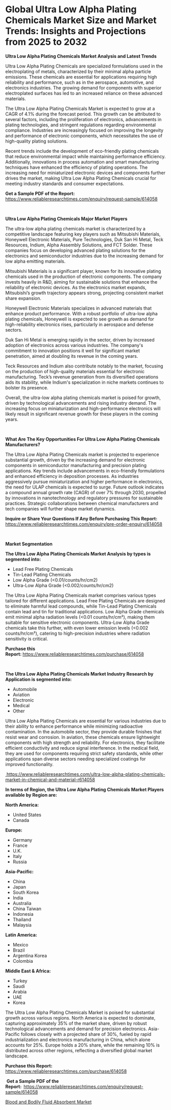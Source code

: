 <p><h1>Global Ultra Low Alpha Plating Chemicals Market Size and Market Trends: Insights and Projections from 2025 to 2032</h1></p><p><strong>Ultra Low Alpha Plating Chemicals Market Analysis and Latest Trends</strong></p>
<p><p>Ultra Low Alpha Plating Chemicals are specialized formulations used in the electroplating of metals, characterized by their minimal alpha particle emissions. These chemicals are essential for applications requiring high reliability and performance, such as in the aerospace, automotive, and electronics industries. The growing demand for components with superior electroplated surfaces has led to an increased reliance on these advanced materials.</p><p>The Ultra Low Alpha Plating Chemicals Market is expected to grow at a CAGR of 4.1% during the forecast period. This growth can be attributed to several factors, including the proliferation of electronics, advancements in plating technologies, and stringent regulations regarding environmental compliance. Industries are increasingly focused on improving the longevity and performance of electronic components, which necessitates the use of high-quality plating solutions.</p><p>Recent trends include the development of eco-friendly plating chemicals that reduce environmental impact while maintaining performance efficiency. Additionally, innovations in process automation and smart manufacturing techniques have enhanced the efficiency of plating operations. The increasing need for miniaturized electronic devices and components further drives the market, making Ultra Low Alpha Plating Chemicals crucial for meeting industry standards and consumer expectations.</p></p>
<p><strong>Get a Sample PDF of the Report:&nbsp;</strong> <a href="https://www.reliableresearchtimes.com/enquiry/request-sample/614058?utm_campaign=3363&utm_medium=2&utm_source=Github&utm_content=ia&utm_term=24032025&utm_id=ultra-low-alpha-plating-chemicals">https://www.reliableresearchtimes.com/enquiry/request-sample/614058</a></p>
<p>&nbsp;</p>
<p><strong>Ultra Low Alpha Plating Chemicals Major Market Players</strong></p>
<p><p>The ultra-low alpha plating chemicals market is characterized by a competitive landscape featuring key players such as Mitsubishi Materials, Honeywell Electronic Materials, Pure Technologies, Duk San Hi Metal, Teck Resources, Indium, Alpha Assembly Solutions, and FCT Solder. These companies focus on developing advanced plating solutions for the electronics and semiconductor industries due to the increasing demand for low alpha emitting materials.</p><p>Mitsubishi Materials is a significant player, known for its innovative plating chemicals used in the production of electronic components. The company invests heavily in R&D, aiming for sustainable solutions that enhance the reliability of electronic devices. As the electronics market expands, Mitsubishi’s growth trajectory appears strong, projecting consistent market share expansion.</p><p>Honeywell Electronic Materials specializes in advanced materials that enhance product performance. With a robust portfolio of ultra-low alpha plating chemicals, Honeywell is expected to see growth as demand for high-reliability electronics rises, particularly in aerospace and defense sectors.</p><p>Duk San Hi Metal is emerging rapidly in the sector, driven by increased adoption of electronics across various industries. The company's commitment to innovation positions it well for significant market penetration, aimed at doubling its revenue in the coming years.</p><p>Teck Resources and Indium also contribute notably to the market, focusing on the production of high-quality materials essential for electronic manufacturing. Teck’s revenue generation from its diversified operations aids its stability, while Indium's specialization in niche markets continues to bolster its presence.</p><p>Overall, the ultra-low alpha plating chemicals market is poised for growth, driven by technological advancements and rising industry demand. The increasing focus on miniaturization and high-performance electronics will likely result in significant revenue growth for these players in the coming years.</p></p>
<p>&nbsp;</p>
<p><strong>What Are The Key Opportunities For Ultra Low Alpha Plating Chemicals Manufacturers?</strong></p>
<p><p>The Ultra Low Alpha Plating Chemicals market is projected to experience substantial growth, driven by the increasing demand for electronic components in semiconductor manufacturing and precision plating applications. Key trends include advancements in eco-friendly formulations and enhanced efficiency in deposition processes. As industries aggressively pursue miniaturization and higher performance in electronics, the need for ULAP chemicals is expected to surge. Future outlook indicates a compound annual growth rate (CAGR) of over 7% through 2030, propelled by innovations in nanotechnology and regulatory pressures for sustainable practices. Strategic collaborations between chemical manufacturers and tech companies will further shape market dynamics.</p></p>
<p><strong>Inquire or Share Your Questions If Any Before Purchasing This Report:</strong> <a href="https://www.reliableresearchtimes.com/enquiry/pre-order-enquiry/614058?utm_campaign=3363&utm_medium=2&utm_source=Github&utm_content=ia&utm_term=24032025&utm_id=ultra-low-alpha-plating-chemicals">https://www.reliableresearchtimes.com/enquiry/pre-order-enquiry/614058</a></p>
<p>&nbsp;</p>
<p><strong>Market Segmentation</strong></p>
<p><strong>The Ultra Low Alpha Plating Chemicals Market Analysis by types is segmented into:</strong></p>
<p><ul><li>Lead Free Plating Chemicals</li><li>Tin-Lead Plating Chemicals</li><li>Low Alpha Grade (<0.01/counts/hr/cm2)</li><li>Ultra-Low Alpha Grade (<0.002/counts/hr/cm2)</li></ul></p>
<p><p>The Ultra Low Alpha Plating Chemicals market comprises various types tailored for different applications. Lead Free Plating Chemicals are designed to eliminate harmful lead compounds, while Tin-Lead Plating Chemicals contain lead and tin for traditional applications. Low Alpha Grade chemicals emit minimal alpha radiation levels (<0.01 counts/hr/cm²), making them suitable for sensitive electronic components. Ultra-Low Alpha Grade chemicals take this further, with even lower emission levels (<0.002 counts/hr/cm²), catering to high-precision industries where radiation sensitivity is critical.</p></p>
<p><strong>Purchase this Report:&nbsp;</strong><a href="https://www.reliableresearchtimes.com/purchase/614058?utm_campaign=3363&utm_medium=2&utm_source=Github&utm_content=ia&utm_term=24032025&utm_id=ultra-low-alpha-plating-chemicals">https://www.reliableresearchtimes.com/purchase/614058</a></p>
<p>&nbsp;</p>
<p><strong>The Ultra Low Alpha Plating Chemicals Market Industry Research by Application is segmented into:</strong></p>
<p><ul><li>Automobile</li><li>Aviation</li><li>Electronic</li><li>Medical</li><li>Other</li></ul></p>
<p><p>Ultra Low Alpha Plating Chemicals are essential for various industries due to their ability to enhance performance while minimizing radioactive contamination. In the automobile sector, they provide durable finishes that resist wear and corrosion. In aviation, these chemicals ensure lightweight components with high strength and reliability. For electronics, they facilitate efficient conductivity and reduce signal interference. In the medical field, they are used for components requiring strict safety standards, while other applications span diverse sectors needing specialized coatings for improved functionality.</p></p>
<p><a href="https://www.reliableresearchtimes.com/ultra-low-alpha-plating-chemicals-market-in-chemical-and-material-r614058?utm_campaign=3363&utm_medium=2&utm_source=Github&utm_content=ia&utm_term=24032025&utm_id=ultra-low-alpha-plating-chemicals">&nbsp;https://www.reliableresearchtimes.com/ultra-low-alpha-plating-chemicals-market-in-chemical-and-material-r614058</a></p>
<p><strong>In terms of Region, the Ultra Low Alpha Plating Chemicals Market Players available by Region are:</strong></p>
<p>
    <p> <strong> North America: </strong>
        <ul>
            <li>United States</li>
            <li>Canada</li>
        </ul>
        </p> 
    <p> <strong> Europe: </strong>
        <ul>
            <li>Germany</li>
            <li>France</li>
            <li>U.K.</li>
            <li>Italy</li>
            <li>Russia</li>
        </ul>
        </p> 
    <p> <strong> Asia-Pacific: </strong>
        <ul>
            <li>China</li>
            <li>Japan</li>
            <li>South Korea</li>
            <li>India</li>
            <li>Australia</li>
            <li>China Taiwan</li>
            <li>Indonesia</li>
            <li>Thailand</li>
            <li>Malaysia</li>
        </ul>
        </p> 
    <p> <strong> Latin America: </strong>
        <ul>
            <li>Mexico</li>
            <li>Brazil</li>
            <li>Argentina Korea</li>
            <li>Colombia</li>
        </ul>
        </p> 
    <p> <strong> Middle East & Africa: </strong>
        <ul>
            <li>Turkey</li>
            <li>Saudi</li>
            <li>Arabia</li>
            <li>UAE</li>
            <li>Korea</li>
        </ul>
    </p>
    </p>
<p><p>The Ultra Low Alpha Plating Chemicals Market is poised for substantial growth across various regions. North America is expected to dominate, capturing approximately 35% of the market share, driven by robust technological advancements and demand for precision electronics. Asia-Pacific follows closely with a projected share of 30%, fueled by rapid industrialization and electronics manufacturing in China, which alone accounts for 25%. Europe holds a 20% share, while the remaining 10% is distributed across other regions, reflecting a diversified global market landscape.</p></p>
<p><strong>Purchase this Report: </strong><a href="https://www.reliableresearchtimes.com/purchase/614058?utm_campaign=3363&utm_medium=2&utm_source=Github&utm_content=ia&utm_term=24032025&utm_id=ultra-low-alpha-plating-chemicals">https://www.reliableresearchtimes.com/purchase/614058</a></p>
<p>&nbsp;<strong>Get a Sample PDF of the Report:&nbsp;&nbsp;</strong><a href="https://www.reliableresearchtimes.com/enquiry/request-sample/614058?utm_campaign=3363&utm_medium=2&utm_source=Github&utm_content=ia&utm_term=24032025&utm_id=ultra-low-alpha-plating-chemicals">https://www.reliableresearchtimes.com/enquiry/request-sample/614058</a></p>
<p><strong></strong></p>
<p><p><a href="https://github.com/casimbrhelck/Market-Research-Report-List-1/blob/main/blood-and-bodily-fluid-absorbent-market.md?utm_campaign=3363&utm_medium=2&utm_source=Github&utm_content=ia&utm_term=24032025&utm_id=ultra-low-alpha-plating-chemicals">Blood and Bodily Fluid Absorbent Market</a></p></p>